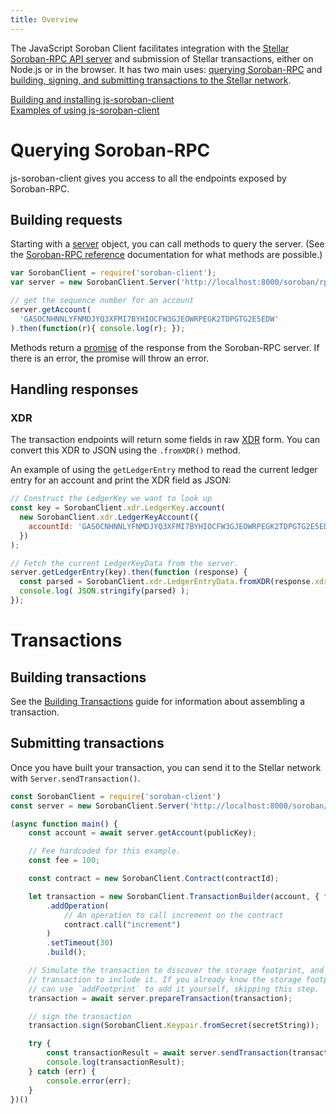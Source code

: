 ```yaml
---
title: Overview
---
```

The JavaScript Soroban Client facilitates integration with the [Stellar Soroban-RPC API server](https://github.com/stellar/soroban-tools/tree/master/cmd/soroban-rpc) and submission of Stellar transactions, either on Node.js or in the browser. It has two main uses: [querying Soroban-RPC](#querying-soroban-rpc) and [building, signing, and submitting transactions to the Stellar network](#building-transactions).

[Building and installing js-soroban-client](https://github.com/stellar/js-soroban-client)<br>
[Examples of using js-soroban-client](./examples.md)

# Querying Soroban-RPC
js-soroban-client gives you access to all the endpoints exposed by Soroban-RPC.

## Building requests

Starting with a [server](https://stellar.github.io/js-soroban-client/Server.html) object, you can call methods to query the server.
(See the [Soroban-RPC reference](https://soroban.stellar.org/api/) documentation for what methods are possible.)
```js
var SorobanClient = require('soroban-client');
var server = new SorobanClient.Server('http://localhost:8000/soroban/rpc');

// get the sequence number for an account
server.getAccount(
  'GASOCNHNNLYFNMDJYQ3XFMI7BYHIOCFW3GJEOWRPEGK2TDPGTG2E5EDW'
).then(function(r){ console.log(r); });
```

Methods return a [promise](https://developer.mozilla.org/en-US/docs/Web/JavaScript/Reference/Global_Objects/Promise) of the response from the Soroban-RPC server. If there is an error, the promise will throw an error.

## Handling responses

### XDR
The transaction endpoints will return some fields in raw [XDR](https://developers.stellar.org/api/introduction/xdr/)
form. You can convert this XDR to JSON using the `.fromXDR()` method.

An example of using the `getLedgerEntry` method to read the current ledger entry for an account and print the XDR field as JSON:

```javascript
// Construct the LedgerKey we want to look up
const key = SorobanClient.xdr.LedgerKey.account(
  new SorobanClient.xdr.LedgerKeyAccount({
    accountId: 'GASOCNHNNLYFNMDJYQ3XFMI7BYHIOCFW3GJEOWRPEGK2TDPGTG2E5EDW'
  })
);

// Fetch the current LedgerKeyData from the server.
server.getLedgerEntry(key).then(function (response) {
  const parsed = SorobanClient.xdr.LedgerEntryData.fromXDR(response.xdr, 'base64');
  console.log( JSON.stringify(parsed) );
});
```

# Transactions

## Building transactions

See the [Building Transactions](https://github.com/stellar/js-stellar-base/blob/master/docs/reference/building-transactions.md) guide for information about assembling a transaction.

## Submitting transactions
Once you have built your transaction, you can send it to the Stellar network with `Server.sendTransaction()`.
```js
const SorobanClient = require('soroban-client')
const server = new SorobanClient.Server('http://localhost:8000/soroban/rpc');

(async function main() {
    const account = await server.getAccount(publicKey);

    // Fee hardcoded for this example.
    const fee = 100;

    const contract = new SorobanClient.Contract(contractId);

    let transaction = new SorobanClient.TransactionBuilder(account, { fee, networkPassphrase: SorobanClient.Networks.STANDALONE })
        .addOperation(
            // An operation to call increment on the contract
            contract.call("increment")
        )
        .setTimeout(30)
        .build();

    // Simulate the transaction to discover the storage footprint, and update the
    // transaction to include it. If you already know the storage footprint you
    // can use `addFootprint` to add it yourself, skipping this step.
    transaction = await server.prepareTransaction(transaction);

    // sign the transaction
    transaction.sign(SorobanClient.Keypair.fromSecret(secretString));

    try {
        const transactionResult = await server.sendTransaction(transaction);
        console.log(transactionResult);
    } catch (err) {
        console.error(err);
    }
})()
```
